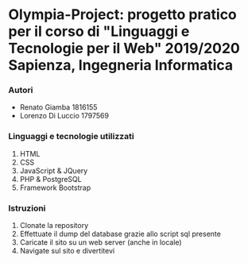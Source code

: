 # Olympia-Project: progetto pratico per il corso di "Linguaggi e Tecnologie per il Web" 2019/2020 Sapienza, Ingegneria Informatica

### Autori
- Renato Giamba 1816155
- Lorenzo Di Luccio 1797569

### Linguaggi e tecnologie utilizzati
1. HTML
2. CSS
3. JavaScript & JQuery
4. PHP & PostgreSQL
5. Framework Bootstrap

### Istruzioni
1. Clonate la repository
2. Effettuate il dump del database grazie allo script sql presente
4. Caricate il sito su un web server (anche in locale)
5. Navigate sul sito e divertitevi
